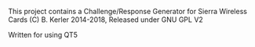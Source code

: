 This project contains a Challenge/Response Generator for Sierra Wireless Cards
(C) B. Kerler 2014-2018, Released under GNU GPL V2

Written for using QT5
